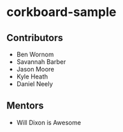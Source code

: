 # corkboard-sample

## Contributors

* Ben Wornom
* Savannah Barber
* Jason Moore
* Kyle Heath
* Daniel Neely
## Mentors
* Will Dixon is Awesome

